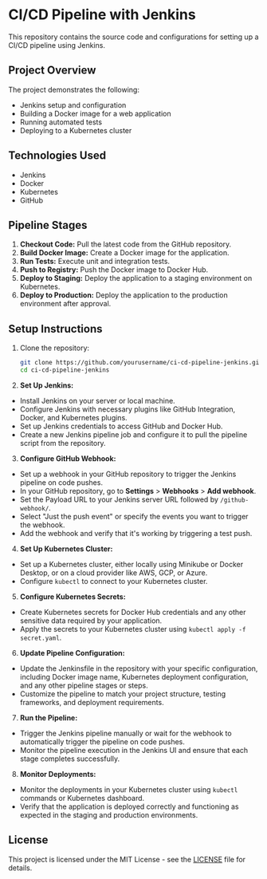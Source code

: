 # CI/CD Pipeline with Jenkins

This repository contains the source code and configurations for setting up a CI/CD pipeline using Jenkins.

## Project Overview
The project demonstrates the following:
- Jenkins setup and configuration
- Building a Docker image for a web application
- Running automated tests
- Deploying to a Kubernetes cluster

## Technologies Used
- Jenkins
- Docker
- Kubernetes
- GitHub

## Pipeline Stages
1. **Checkout Code:** Pull the latest code from the GitHub repository.
2. **Build Docker Image:** Create a Docker image for the application.
3. **Run Tests:** Execute unit and integration tests.
4. **Push to Registry:** Push the Docker image to Docker Hub.
5. **Deploy to Staging:** Deploy the application to a staging environment on Kubernetes.
6. **Deploy to Production:** Deploy the application to the production environment after approval.

## Setup Instructions
1. Clone the repository:
   ```sh
   git clone https://github.com/yourusername/ci-cd-pipeline-jenkins.git
   cd ci-cd-pipeline-jenkins

2. **Set Up Jenkins:**
- Install Jenkins on your server or local machine.
- Configure Jenkins with necessary plugins like GitHub Integration, Docker, and Kubernetes plugins.
- Set up Jenkins credentials to access GitHub and Docker Hub.
- Create a new Jenkins pipeline job and configure it to pull the pipeline script from the repository.

3. **Configure GitHub Webhook:**
- Set up a webhook in your GitHub repository to trigger the Jenkins pipeline on code pushes.
- In your GitHub repository, go to **Settings** > **Webhooks** > **Add webhook**.
- Set the Payload URL to your Jenkins server URL followed by `/github-webhook/`.
- Select "Just the push event" or specify the events you want to trigger the webhook.
- Add the webhook and verify that it's working by triggering a test push.

4. **Set Up Kubernetes Cluster:**
- Set up a Kubernetes cluster, either locally using Minikube or Docker Desktop, or on a cloud provider like AWS, GCP, or Azure.
- Configure `kubectl` to connect to your Kubernetes cluster.

5. **Configure Kubernetes Secrets:**
- Create Kubernetes secrets for Docker Hub credentials and any other sensitive data required by your application.
- Apply the secrets to your Kubernetes cluster using `kubectl apply -f secret.yaml`.

6. **Update Pipeline Configuration:**
- Update the Jenkinsfile in the repository with your specific configuration, including Docker image name, Kubernetes deployment configuration, and any other pipeline stages or steps.
- Customize the pipeline to match your project structure, testing frameworks, and deployment requirements.

7. **Run the Pipeline:**
- Trigger the Jenkins pipeline manually or wait for the webhook to automatically trigger the pipeline on code pushes.
- Monitor the pipeline execution in the Jenkins UI and ensure that each stage completes successfully.

8. **Monitor Deployments:**
- Monitor the deployments in your Kubernetes cluster using `kubectl` commands or Kubernetes dashboard.
- Verify that the application is deployed correctly and functioning as expected in the staging and production environments.

## License

This project is licensed under the MIT License - see the [LICENSE](LICENSE) file for details.

